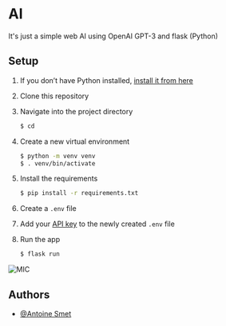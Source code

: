 
# AI
It's just a simple web AI using OpenAI GPT-3 and flask (Python)  

## Setup

1. If you don’t have Python installed, [install it from here](https://www.python.org/downloads/)

2. Clone this repository

3. Navigate into the project directory

   ```bash
   $ cd 
   ```

4. Create a new virtual environment

   ```bash
   $ python -m venv venv
   $ . venv/bin/activate
   ```

5. Install the requirements

   ```bash
   $ pip install -r requirements.txt
   ```

6. Create a `.env` file


7. Add your [API key](https://beta.openai.com/account/api-keys) to the newly created `.env` file

8. Run the app

   ```bash
   $ flask run
   ```

![MIC](https://cdn.discordapp.com/attachments/988803921634021466/997492237783007292/Capture_decran_2022-04-26_135503.png)

## Authors

- [@Antoine Smet](https://github.com/AntoineSmet/)


